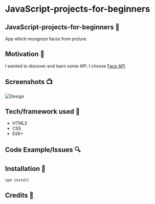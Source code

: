 # JavaScript-projects-for-beginners



## JavaScript-projects-for-beginners 🚀

App which recognize faces from picture.

## Motivation 🎉
I wanted to discover and learn some API. I choose [Face API](https://github.com/justadudewhohacks/face-api.js/)
## Screenshots 📺
![Design](https://i.ibb.co/P6nTkKw/ss.png)


## Tech/framework used 🔧
- HTML5
- CSS
- ES6+

## Code Example/Issues 🔍





## Installation  📍 
```bash
npm install 
```

## Credits 👏
